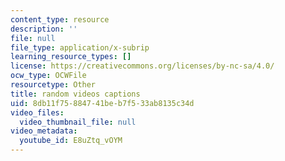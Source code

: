 ```yaml
---
content_type: resource
description: ''
file: null
file_type: application/x-subrip
learning_resource_types: []
license: https://creativecommons.org/licenses/by-nc-sa/4.0/
ocw_type: OCWFile
resourcetype: Other
title: random videos captions
uid: 8db11f75-8847-41be-b7f5-33ab8135c34d
video_files:
  video_thumbnail_file: null
video_metadata:
  youtube_id: E8uZtq_vOYM
---
```

